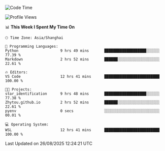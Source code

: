 <!--START_SECTION:waka-->
![Code Time](http://img.shields.io/badge/Code%20Time-3%2C092%20hrs%2017%20mins-blue)

![Profile Views](http://img.shields.io/badge/Profile%20Views-0-blue)

📊 **This Week I Spent My Time On** 

```text
🕑︎ Time Zone: Asia/Shanghai

💬 Programming Languages: 
Python                   9 hrs 49 mins       ███████████████████░░░░░░   77.39 % 
Markdown                 2 hrs 52 mins       ██████░░░░░░░░░░░░░░░░░░░   22.61 % 

🔥 Editors: 
VS Code                  12 hrs 41 mins      █████████████████████████   100.00 % 

🐱‍💻 Projects: 
star_identification      9 hrs 48 mins       ███████████████████░░░░░░   77.38 % 
Zhytou.github.io         2 hrs 52 mins       ██████░░░░░░░░░░░░░░░░░░░   22.61 % 
pyenv                    0 secs              ░░░░░░░░░░░░░░░░░░░░░░░░░   00.01 % 

💻 Operating System: 
WSL                      12 hrs 41 mins      █████████████████████████   100.00 % 
```


 Last Updated on 26/08/2025 12:24:21 UTC
<!--END_SECTION:waka-->